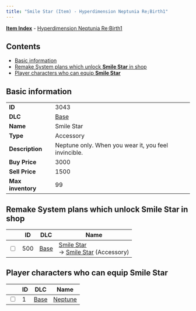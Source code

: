 ```yaml
---
title: "Smile Star (Item) - Hyperdimension Neptunia Re;Birth1"
---
```


[**Item Index**](/neptunia/rb1/item/index.html) - [Hyperdimension Neptunia Re;Birth1](/neptunia/rb1)

## Contents

- [Basic information](#basic-information)
- [Remake System plans which unlock **Smile Star** in shop](#remake-system-plans-which-unlock-smile-star-in-shop)
- [Player characters who can equip **Smile Star**](#player-characters-who-can-equip-smile-star)

## Basic information

|   |   |
| -- | -- |
| **ID** | 3043 |
| **DLC** | [Base](/neptunia/rb1/dlc/1-base.html) |
| **Name** | Smile Star |
| **Type** | Accessory |
| **Description** | Neptune only. When you wear it, you feel invincible. |
| **Buy Price** | 3000 |
| **Sell Price** | 1500 |
| **Max inventory** | 99 |

## Remake System plans which unlock **Smile Star** in shop

|    | ID | DLC | Name |
| -- | -- | --- | ---- |
| <input type="checkbox" id="rb1-remake-1-500" class="trackbox" /> | 500 | [Base](/neptunia/rb1/dlc/1-base.html) | [Smile Star](/neptunia/rb1/remake/1-500-smile-star.html)<br />→ [Smile Star](/neptunia/rb1/item/1-3043-smile-star.html) (Accessory) |

## Player characters who can equip **Smile Star**

|    | ID | DLC | Name |
| -- | -- | --- | ---- |
| <input type="checkbox" id="rb1-player-1-1" class="trackbox" /> | 1 | [Base](/neptunia/rb1/dlc/1-base.html) | [Neptune](/neptunia/rb1/player/1-1-neptune.html) |